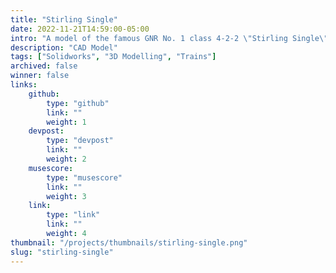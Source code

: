 ```yaml
---
title: "Stirling Single"
date: 2022-11-21T14:59:00-05:00
intro: "A model of the famous GNR No. 1 class 4-2-2 \"Stirling Single\" steam locomotive, which the engine Emily from Thomas the Tank Engine series is based on."
description: "CAD Model"
tags: ["Solidworks", "3D Modelling", "Trains"]
archived: false
winner: false
links: 
    github: 
        type: "github"
        link: ""
        weight: 1
    devpost:
        type: "devpost"
        link: ""
        weight: 2
    musescore:
        type: "musescore"
        link: ""
        weight: 3
    link:
        type: "link"
        link: ""
        weight: 4
thumbnail: "/projects/thumbnails/stirling-single.png"
slug: "stirling-single"
---
```


